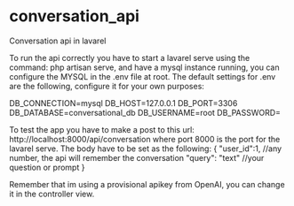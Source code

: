 # conversation_api
Conversation api in lavarel


To run the api correctly you have to start a lavarel serve using the command: php artisan serve, and have a mysql instance running, you can configure the MYSQL in the .env file at root.
The default settings for .env are the following, configure it for your own purposes:

DB_CONNECTION=mysql
DB_HOST=127.0.0.1
DB_PORT=3306
DB_DATABASE=conversational_db
DB_USERNAME=root
DB_PASSWORD=

To test the app you have to make a post to this url: http://localhost:8000/api/conversation where port 8000 is the port for the lavarel serve.
The body have to be set as the following:
{
  "user_id":1, //any number, the api will remember the conversation
  "query": "text" //your question or prompt
}

Remember that im using a provisional apikey from OpenAI, you can change it in the controller view.
